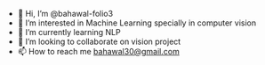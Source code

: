 - 👋 Hi, I’m @bahawal-folio3
- 👀 I’m interested in Machine Learning specially in computer vision
- 🌱 I’m currently learning NLP
- 💞️ I’m looking to collaborate on vision project
- 📫 How to reach me bahawal30@gmail.com

<!---
bahawal-folio3/bahawal-folio3 is a ✨ special ✨ repository because its `README.md` (this file) appears on your GitHub profile.
You can click the Preview link to take a look at your changes.
--->
